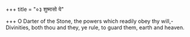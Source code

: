 +++
title = "०३ शुष्मासो ये"

+++
O Darter of the Stone, the powers which readily obey thy will,-  
     Divinities, both thou and they, ye rule, to guard them, earth and heaven.